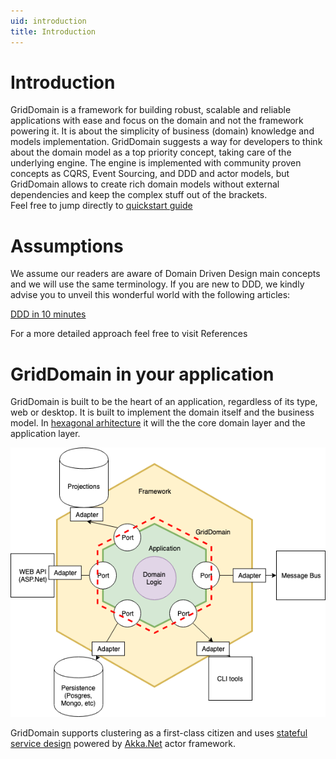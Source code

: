 ```yaml
---
uid: introduction
title: Introduction
---
```


# Introduction

GridDomain is a framework for building robust, scalable and reliable applications with ease and focus on the domain and not the framework powering it.
It is about the simplicity of business (domain) knowledge and models implementation. 
GridDomain suggests a way for developers to think about the domain model as a top priority concept, taking care of the underlying engine.
The engine is implemented with community proven concepts as CQRS, Event Sourcing, and DDD and actor models, but GridDomain allows to create rich domain models without external dependencies and keep the complex stuff out of the brackets.    
Feel free to jump directly to [quickstart guide](quickstart.md)

# Assumptions
We assume our readers are aware of Domain Driven Design main concepts and we will use the same terminology. 
If you are new to DDD, we kindly advise you to unveil this wonderful world with the following articles: 

[DDD in 10 minutes](https://ethomasjoseph.com/developerhub/blog/2009/03/domain-driven-design-in-10-minutes_31.html)
 
For a more detailed approach feel free to visit References

# GridDomain in your application
  
 GridDomain is built to be the heart of an application, regardless of its type, web or desktop. It is built to implement the domain itself and the business model. In [hexagonal arhitecture](https://fideloper.com/hexagonal-architecture) it will the the 
 core domain layer and the application layer.

 ![image](../images/Application.png)

 GridDomain supports clustering as a first-class citizen and uses [stateful service design](https://petabridge.com/blog/stateful-web-applications/) powered by [Akka.Net](https://getakka.net/articles/intro/what-is-akka.html) actor framework.  

